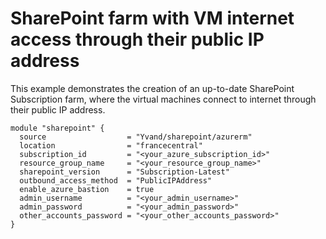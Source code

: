 # SharePoint farm with VM internet access through their public IP address

This example demonstrates the creation of an up-to-date SharePoint Subscription farm, where the virtual machines connect to internet through their public IP address.

```hcl
module "sharepoint" {
  source                  = "Yvand/sharepoint/azurerm"
  location                = "francecentral"
  subscription_id         = "<your_azure_subscription_id>"
  resource_group_name     = "<your_resource_group_name>"
  sharepoint_version      = "Subscription-Latest"
  outbound_access_method  = "PublicIPAddress"
  enable_azure_bastion    = true
  admin_username          = "<your_admin_username>"
  admin_password          = "<your_admin_password>"
  other_accounts_password = "<your_other_accounts_password>"
}
```
